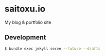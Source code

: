 # saitoxu.io

My blog & portfolio site

## Development

```sh
$ bundle exec jekyll serve --future --drafts
```
